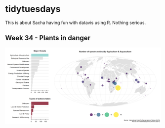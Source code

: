 # tidytuesdays
 This is about Sacha having fun with datavis using R. Nothing serious.

## Week 34 - Plants in danger
![alt text](https://github.com/sachasiani/tidytuesdays/blob/master/fig/w34.png "Week34")
